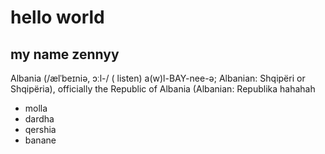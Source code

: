 # hello world
## my name zennyy
Albania (/ælˈbeɪniə, ɔːl-/ ( listen) a(w)l-BAY-nee-ə; Albanian: Shqipëri or Shqipëria), officially the Republic of Albania (Albanian: Republika 
hahahah

- molla
- dardha
- qershia
- banane
